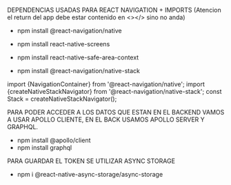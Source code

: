 DEPENDENCIAS USADAS PARA REACT NAVIGATION + IMPORTS (Atencion el return del app debe estar contenido en <></> sino no anda)

- npm install @react-navigation/native

- npm install react-native-screens

- npm install react-native-safe-area-context

- npm install @react-navigation/native-stack

import {NavigationContainer} from '@react-navigation/native';
import {createNativeStackNavigator} from '@react-navigation/native-stack';
const Stack = createNativeStackNavigator();

PARA PODER ACCEDER A LOS DATOS QUE ESTAN EN EL BACKEND VAMOS A USAR APOLLO CLIENTE, EN EL BACK USAMOS APOLLO SERVER Y GRAPHQL.

- npm install @apollo/client
- npm install graphql


PARA GUARDAR EL TOKEN SE UTILIZAR ASYNC STORAGE

- npm i @react-native-async-storage/async-storage